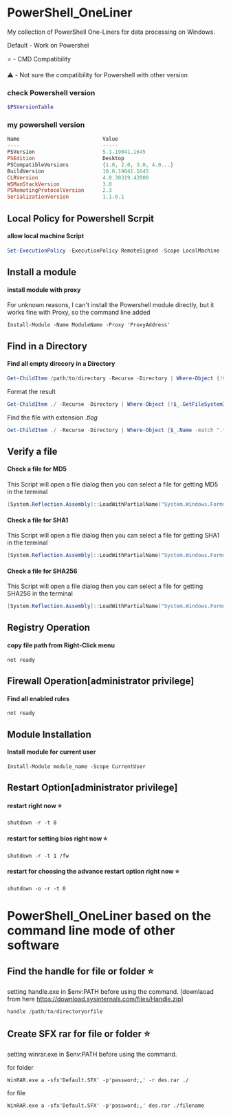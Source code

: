 # PowerShell_OneLiner
My collection of PowerShell One-Liners for data processing on Windows.

Default - Work on Powershel

⭐ - CMD Compatibility

⚠️ - Not sure the compatibility for Powershell with other version


### check Powershell version

```PowerShell
$PSVersionTable
```

### my powershell version

```powershell
Name                           Value
----                           -----
PSVersion                      5.1.19041.1645
PSEdition                      Desktop
PSCompatibleVersions           {1.0, 2.0, 3.0, 4.0...}
BuildVersion                   10.0.19041.1645
CLRVersion                     4.0.30319.42000
WSManStackVersion              3.0
PSRemotingProtocolVersion      2.3
SerializationVersion           1.1.0.1
```

## Local Policy for Powershell Scrpit

#### allow local machine Script

```PowerShell
Set-ExecutionPolicy -ExecutionPolicy RemoteSigned -Scope LocalMachine
```

## Install a module

#### install module with proxy
For unknown reasons, I can't install the Powershell module directly, but it works fine with Proxy, so the command line added
```
Install-Module -Name ModuleName -Proxy 'ProxyAddress'
```

## Find in a Directory

#### Find all empty direcory in a Directory

```PowerShell
Get-ChildItem /path/to/directory -Recurse -Directory | Where-Object {!$_.GetFileSystemInfos().Count}
```
Format the result
```Powershell
Get-ChildItem ./ -Recurse -Directory | Where-Object {!$_.GetFileSystemInfos().Count} | Format-Table -Property FullName, LastWriteTime
```
Find the file with extension $.tlog$
```Powershell
Get-ChildItem ./ -Recurse -Directory | Where-Object {$_.Name -match ".*\.tlog$"} | Format-Table -Property FullName, LastWriteTime
```
## Verify a file

#### Check a file for MD5

This Script will open a file dialog then you can select a file for getting MD5 in the terminal

```PowerShell
[System.Reflection.Assembly]::LoadWithPartialName("System.Windows.Forms") | Out-Null;$p = New-Object System.Windows.Forms.OpenFileDialog -Property @{Filter = "All|*.*"}; if($p.ShowDialog() -eq $true){$filename = $p.FileNames; certutil -hashfile $filename MD5}
```

#### Check a file for SHA1

This Script will open a file dialog then you can select a file for getting SHA1 in the terminal

```PowerShell
[System.Reflection.Assembly]::LoadWithPartialName("System.Windows.Forms") | Out-Null;$p = New-Object System.Windows.Forms.OpenFileDialog -Property @{Filter = "All|*.*"}; if($p.ShowDialog() -eq $true){$filename = $p.FileNames; certutil -hashfile $filename SHA1}
```

#### Check a file for SHA256

This Script will open a file dialog then you can select a file for getting SHA256 in the terminal

```PowerShell
[System.Reflection.Assembly]::LoadWithPartialName("System.Windows.Forms") | Out-Null;$p = New-Object System.Windows.Forms.OpenFileDialog -Property @{Filter = "All|*.*"}; if($p.ShowDialog() -eq $true){$filename = $p.FileNames; certutil -hashfile $filename SHA256}
```

## Registry Operation

#### copy file path from Right-Click menu

```
not ready
```
## Firewall Operation[administrator privilege]

#### Find all enabled rules

```
not ready
```

## Module Installation

#### Install module for current user

```
Install-Module module_name -Scope CurrentUser
```
## Restart Option[administrator privilege]

#### restart right now ⭐
```
shutdown -r -t 0
```

#### restart for setting bios right now ⭐
```
shutdown -r -t 1 /fw
```

#### restart for choosing the advance restart option right now ⭐
```
shutdown -o -r -t 0
```

# PowerShell_OneLiner based on the command line mode of other software

## Find the handle for file or folder ⭐

setting handle.exe in $env:PATH before using the command. [downlaoad from here https://download.sysinternals.com/files/Handle.zip]

```Powershell
handle /path/to/directoryorfile
```

## Create SFX rar for file or folder ⭐

setting winrar.exe in $env:PATH before using the command. 

for folder
```
WinRAR.exe a -sfx'Default.SFX' -p'password;,' -r des.rar ./
```

for file
```
WinRAR.exe a -sfx'Default.SFX' -p'password;,' des.rar ./filename
```